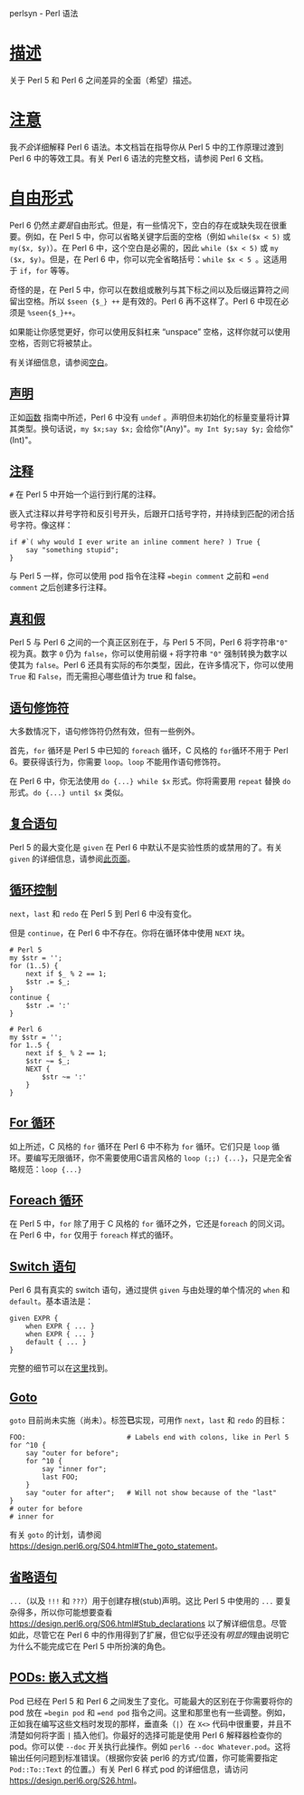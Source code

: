 perlsyn - Perl 语法

# [描述](https://docs.perl6.org/language/5to6-perlsyn#___top)

关于 Perl 5 和 Perl 6 之间差异的全面（希望）描述。

# [注意](https://docs.perl6.org/language/5to6-perlsyn#___top)

我*不会*详细解释 Perl 6 语法。本文档旨在指导你从 Perl 5 中的工作原理过渡到 Perl 6 中的等效工具。有关 Perl 6 语法的完整文档，请参阅 Perl 6 文档。

# [自由形式](https://docs.perl6.org/language/5to6-perlsyn#___top)

Perl 6 仍然*主要是*自由形式。但是，有一些情况下，空白的存在或缺失现在很重要。例如，在 Perl 5 中，你可以省略关键字后面的空格（例如 `while($x < 5)` 或 `my($x, $y)`）。在 Perl 6 中，这个空白是必需的，因此 `while ($x < 5)` 或 `my ($x, $y)`。但是，在 Perl 6 中，你可以完全省略括号：`while $x < 5 `。这适用于 `if`，`for` 等等。

奇怪的是，在 Perl 5 中，你可以在数组或散列与其下标之间以及后缀运算符之间留出空格。所以 `$seen {$_} ++` 是有效的。Perl 6 再不这样了。Perl 6 中现在必须是 `%seen{$_}++`。

如果能让你感觉更好，你可以使用反斜杠来 “unspace” 空格，这样你就可以使用空格，否则它将被禁止。

有关详细信息，请参阅[空白](https://docs.perl6.org/language/5to6-nutshell#Whitespace)。

## [声明](https://docs.perl6.org/language/5to6-perlsyn#___top)

正如[函数](https://docs.perl6.org/language/5to6-perlfunc) 指南中所述，Perl 6 中没有 `undef` 。声明但未初始化的标量变量将计算其类型。换句话说，`my $x;say $x;` 会给你"(Any)"。`my Int $y;say $y;` 会给你"(Int)"。

## [注释](https://docs.perl6.org/language/5to6-perlsyn#___top)

`#` 在 Perl 5 中开始一个运行到行尾的注释。

嵌入式注释以井号字符和反引号开头，后跟开口括号字符，并持续到匹配的闭合括号字符。像这样：

```perl6
if #`( why would I ever write an inline comment here? ) True {
    say "something stupid";
}
```

与 Perl 5 一样，你可以使用 pod 指令在注释 `=begin comment` 之前和 `=end comment` 之后创建多行注释。

## [真和假](https://docs.perl6.org/language/5to6-perlsyn#___top)

Perl 5 与 Perl 6 之间的一个真正区别在于，与 Perl 5 不同，Perl 6 将字符串`"0"` 视为真。数字 `0` 仍为 `false`，你可以使用前缀 `+` 将字符串 `"0"` 强制转换为数字以使其为 `false`。Perl 6 还具有实际的布尔类型，因此，在许多情况下，你可以使用 `True` 和 `False`，而无需担心哪些值计为 true 和 false。

## [语句修饰符](https://docs.perl6.org/language/5to6-perlsyn#___top)

大多数情况下，语句修饰符仍然有效，但有一些例外。

首先，`for` 循环是 Perl 5 中已知的 `foreach` 循环，C 风格的 `for`循环不用于 Perl 6。要获得该行为，你需要 `loop`。`loop` 不能用作语句修饰符。

在 Perl 6 中，你无法使用 `do {...} while $x` 形式。你将需要用 `repeat` 替换 `do` 形式。`do {...} until $x` 类似。

## [复合语句](https://docs.perl6.org/language/5to6-perlsyn#___top)

Perl 5 的最大变化是 `given` 在 Perl 6 中默认不是实验性质的或禁用的了。有关 `given` 的详细信息，请参阅[此页面](https://docs.perl6.org/language/control#given)。

## [循环控制](https://docs.perl6.org/language/5to6-perlsyn#___top)

`next`，`last` 和 `redo` 在 Perl 5 到 Perl 6 中没有变化。

但是 `continue`，在 Perl 6 中不存在。你将在循环体中使用 `NEXT` 块。

```perl6
# Perl 5 
my $str = '';
for (1..5) {
    next if $_ % 2 == 1;
    $str .= $_;
}
continue {
    $str .= ':'
}
 
# Perl 6 
my $str = '';
for 1..5 {
    next if $_ % 2 == 1;
    $str ~= $_;
    NEXT {
        $str ~= ':'
    }
}
```

## [For 循环](https://docs.perl6.org/language/5to6-perlsyn#___top)

如上所述，C 风格的 `for` 循环在 Perl 6 中不称为 `for` 循环。它们只是 `loop` 循环。要编写无限循环，你不需要使用C语言风格的 `loop (;;) {...}`，只是完全省略规范：`loop {...}`

## [Foreach 循环](https://docs.perl6.org/language/5to6-perlsyn#___top)

在 Perl 5 中，`for` 除了用于 C 风格的 `for` 循环之外，它还是`foreach` 的同义词。在 Perl 6 中，`for` 仅用于 `foreach` 样式的循环。

## [Switch 语句](https://docs.perl6.org/language/5to6-perlsyn#___top)

Perl 6 具有真实的 switch 语句，通过提供 `given` 与由处理的单个情况的 `when` 和 `default`。基本语法是：

```perl6
given EXPR {
    when EXPR { ... }
    when EXPR { ... }
    default { ... }
}
```

完整的细节可以在[这里](https://docs.perl6.org/language/control#given)找到。

## [Goto](https://docs.perl6.org/language/5to6-perlsyn#___top)

`goto` 目前尚未实施（尚未）。标签**已**实现，可用作 `next`，`last` 和 `redo` 的目标：

```perl6
FOO:                         # Labels end with colons, like in Perl 5 
for ^10 {
    say "outer for before";
    for ^10 {
        say "inner for";
        last FOO;
    }
    say "outer for after";   # Will not show because of the "last" 
}
# outer for before 
# inner for 
```

有关 `goto` 的计划，请参阅 <https://design.perl6.org/S04.html#The_goto_statement>。

## [省略语句](https://docs.perl6.org/language/5to6-perlsyn#___top)

`...`（以及 `!!!` 和 `???`）用于创建存根(stub)声明。这比 Perl 5 中使用的 `...` 要复杂得多，所以你可能想要查看 <https://design.perl6.org/S06.html#Stub_declarations> 以了解详细信息。尽管如此，尽管它在 Perl 6 中的作用得到了扩展，但它似乎还没有*明显的*理由说明它为什么不能完成它在 Perl 5 中所扮演的角色。

## [PODs: 嵌入式文档](https://docs.perl6.org/language/5to6-perlsyn#___top)

Pod 已经在 Perl 5 和 Perl 6 之间发生了变化。可能最大的区别在于你需要将你的 pod 放在 `=begin pod` 和 `=end pod` 指令之间。这里和那里也有一些调整。例如，正如我在编写这些文档时发现的那样，垂直条（`|`）在 `X<>` 代码中很重要，并且不清楚如何将字面 `|` 插入他们。你最好的选择可能是使用 Perl 6 解释器检查你的 pod。你可以使 `--doc` 开关执行此操作。例如 `perl6 --doc Whatever.pod`。这将输出任何问题到标准错误。（根据你安装 perl6 的方式/位置，你可能需要指定 `Pod::To::Text` 的位置。）有关 Perl 6 样式 pod 的详细信息，请访问 <https://design.perl6.org/S26.html>。
